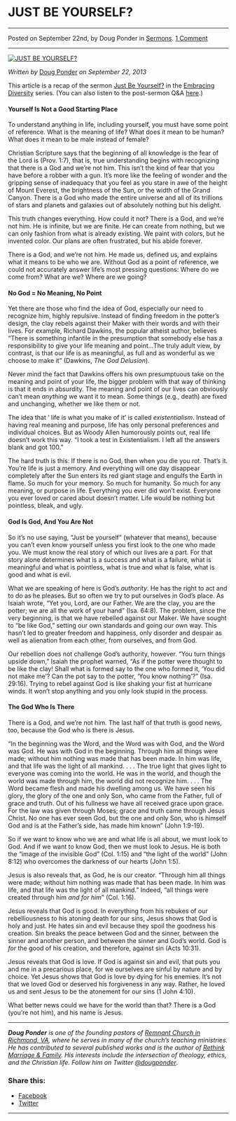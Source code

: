 JUST BE YOURSELF?
=================

* * *

Posted on September 22nd, by Doug Ponder in [Sermons](http://www.remnantresource.org/category/sermons/). [1 Comment](http://www.remnantresource.org/just-be-yourself/#comments)

* * *

[![JUST BE YOURSELF?](http://www.remnantresource.org/wp-content/uploads/2013/10/Just_Be_Yourself.gif)](http://www.remnantresource.org/wp-content/uploads/2013/10/Just_Be_Yourself.gif)  

_Written by_ [Doug Ponder](http://www.remnantresource.org/author/doug-ponder/ "Posts by Doug Ponder") _on September 22, 2013_

This article is a recap of the sermon [Just Be Yourself?](http://www.remnantrichmond.org/sermon/just-be-yourself/) in the [Embracing Diversity](http://www.remnantrichmond.org/embracing-diversity/) series. (You can also listen to the post-sermon Q&A [here](http://www.remnantrichmond.org/sermon/qa-just-be-yourself/).)

#### Yourself Is Not a Good Starting Place

To understand anything in life, including yourself, you must have some point of reference. What is the meaning of life? What does it mean to be human? What does it mean to be male instead of female?

Christian Scripture says that the beginning of all knowledge is the fear of the Lord is (Prov. 1:7), that is, true understanding begins with recognizing that there is a God and we’re not him. This isn’t the kind of fear that you have before a robber with a gun. It’s more like the feeling of wonder and the gripping sense of inadequacy that you feel as you stare in awe of the height of Mount Everest, the brightness of the Sun, or the width of the Grand Canyon. There is a God who made the entire universe and all of its trillions of stars and planets and galaxies out of absolutely nothing but his delight.

This truth changes everything. How could it not? There is a God, and we’re not him. He is infinite, but we are finite. He can create from nothing, but we can only fashion from what is already existing. We paint with colors, but he invented color. Our plans are often frustrated, but his abide forever.

There is a God, and we’re not him. He made us, defined us, and explains what it means to be who we are. Without God as a point of reference, we could not accurately answer life’s most pressing questions: Where do we come from? What are we? Where are we going?

#### No God = No Meaning, No Point

Yet there are those who find the idea of God, especially our need to recognize him, highly repulsive. Instead of finding freedom in the potter’s design, the clay rebels against their Maker with their words and with their lives. For example, Richard Dawkins, the popular atheist author, believes “There is something infantile in the presumption that somebody else has a responsibility to give your life meaning and point…The truly adult view, by contrast, is that our life is as meaningful, as full and as wonderful as we choose to make it” (Dawkins, _The God Delusion_).

Never mind the fact that Dawkins offers his own presumptuous take on the meaning and point of your life, the bigger problem with that way of thinking is that it ends in absurdity. The meaning and point of our lives can obviously can’t mean _anything_ we want it to mean. Some things (e.g., death) are fixed and unchanging, whether we like them or not.

The idea that ‘ life is what you make of it’ is called _existentialism_. Instead of having real meaning and purpose, life has only personal preferences and individual choices. But as Woody Allen humorously points out, real life doesn’t work this way. “I took a test in Existentialism. I left all the answers blank and got 100.”

The hard truth is this: If there is no God, then when you die you rot. That’s it. You’re life is just a memory. And everything will one day disappear completely after the Sun enters its red giant stage and engulfs the Earth in flame. So much for your memory. So much for humanity. So much for any meaning, or purpose in life. Everything you ever did won’t exist. Everyone you ever loved or cared about doesn’t matter. Life would be nothing but pointless, bleak, and ugly.

#### God Is God, And You Are Not

So it’s no use saying, “Just be yourself” (whatever that means), because you can’t even know yourself unless you first look to the one who made you. We must know the real story of which our lives are a part. For that story alone determines what is a success and what is a failure, what is meaningful and what is pointless, what is true and what is false, what is good and what is evil.

What we are speaking of here is God’s _authority_. He has the right to act and to do as he pleases. But so often we try to put ourselves in God’s place. As Isaiah wrote, “Yet you, Lord, are our Father. We are the clay, you are the potter; we are all the work of your hand” (Isa. 64:8). The problem, since the very beginning, is that we have rebelled against our Maker. We have sought to “be like God,” setting our own standards and going our own way. This hasn’t led to greater freedom and happiness, only disorder and despair as well as alienation from each other, from ourselves, and from God.

Our rebellion does not challenge God’s authority, however. “You turn things upside down,” Isaiah the prophet warned, “As if the potter were thought to be like the clay! Shall what is formed say to the one who formed it, ‘You did not make me’? Can the pot say to the potter, ‘You know nothing’?” (Isa. 29:16). Trying to rebel against God is like shaking your fist at hurricane winds. It won’t stop anything and you only look stupid in the process.

#### The God Who Is There

There is a God, and we’re not him. The last half of that truth is good news, too, because the God who is there is Jesus.

“In the beginning was the Word, and the Word was with God, and the Word was God. He was with God in the beginning. Through him all things were made; without him nothing was made that has been made. In him was life, and that life was the light of all mankind. . . . The true light that gives light to everyone was coming into the world. He was in the world, and though the world was made through him, the world did not recognize him. . . . The Word became flesh and made his dwelling among us. We have seen his glory, the glory of the one and only Son, who came from the Father, full of grace and truth. Out of his fullness we have all received grace upon grace. For the law was given through Moses; grace and truth came through Jesus Christ. No one has ever seen God, but the one and only Son, who is himself God and is at the Father’s side, has made him known” (John 1:9-19).

So if we want to know who we are and what life is all about, we must look to God. And if we want to know God, then we must look to Jesus. He is both the “image of the invisible God” (Col. 1:15) and “the light of the world” (John 8:12) who overcomes the darkness of our hearts (John 1:5).

Jesus is also reveals that, as God, he is our creator. “Through him all things were made; without him nothing was made that has been made. In him was life, and that life was the light of all mankind.” Indeed, “all things were created through him _and for him_” (Col. 1:16).

Jesus reveals that God is good. In everything from his rebukes of our rebelliousness to his atoning death for our sins, Jesus shows that God is holy and just. He hates sin and evil because they spoil the goodness his creation. Sin breaks the peace between God and the sinner, between the sinner and another person, and between the sinner and God’s world. God is _for_ the good of his creation, and therefore, against sin (Acts 10:31).

Jesus reveals that God is love. If God is against sin and evil, that puts you and me in a precarious place, for we ourselves are sinful by nature and by choice. Yet Jesus shows that God is love by dying for his enemies. It’s not that we loved God or deserved his forgiveness in any way. Rather, he loved us and sent Jesus to be the atonement for our sins (1 John 4:10).

What better news could we have for the world than that? There is a God (you’re not him), and his name is Jesus.

* * *

_**Doug Ponder** is one of the founding pastors of [Remnant Church in Richmond, VA](http://www.remnantrichmond.org/), where he serves in many of the church’s teaching ministries. He has contributed to several published works and is the author of [Rethink Marriage & Family](http://www.remnantrichmond.org/mediafiles/uploaded/r/0e1604567_rethink-marriage-and-family-ebook.pdf). His interests include the intersection of theology, ethics, and the Christian life. Follow him on Twitter [@dougponder](https://twitter.com/dougponder)_.

### Share this:

*   [Facebook](http://www.remnantresource.org/just-be-yourself/?share=facebook "Click to share on Facebook")
*   [Twitter](http://www.remnantresource.org/just-be-yourself/?share=twitter "Click to share on Twitter")

  

* * *

